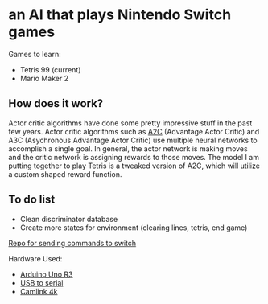 # an AI that plays Nintendo Switch games

Games to learn:
* Tetris 99 (current)
* Mario Maker 2

## How does it work?

Actor critic algorithms have done some pretty impressive stuff in the past few years. Actor critic algorithms such as [A2C](https://towardsdatascience.com/understanding-actor-critic-methods-931b97b6df3f) (Advantage Actor Critic) and A3C (Asychronous Advantage Actor Critic) use multiple neural networks to accomplish a single goal. In general, the actor network is making moves and the critic network is assigning rewards to those moves. The model I am putting together to play Tetris is a tweaked version of A2C, which will utilize a custom shaped reward function.

## To do list
* Clean discriminator database
* Create more states for environment (clearing lines, tetris, end game)

[Repo for sending commands to switch](https://github.com/wchill/SwitchInputEmulator)

Hardware Used:
* [Arduino Uno R3](https://www.amazon.com/Sintron-UNO-R3-ATMEGA328P-Arduino/dp/B073DYD97C/ref=sxin_2_ac_d_pm?ac_md=1-0-VW5kZXIgJDEw-ac_d_pm&cv_ct_cx=arduino+uno+r3&keywords=arduino+uno+r3&pd_rd_i=B073DYD97C&pd_rd_r=9305d6a8-c762-46e8-b3f8-356745bc8a6d&pd_rd_w=z4ysu&pd_rd_wg=MwvP1&pf_rd_p=0e223c60-bcf8-4663-98f3-da892fbd4372&pf_rd_r=RAANRF34YJKT950W9MVQ&psc=1&qid=1584519878&s=electronics)
* [USB to serial](https://www.amazon.com/gp/product/B01CYBHM26/ref=ppx_yo_dt_b_asin_title_o00_s00?ie=UTF8&psc=1)
* [Camlink 4k](https://www.amazon.com/gp/product/B07K3FN5MR/ref=ppx_yo_dt_b_asin_title_o02_s00?ie=UTF8&psc=1)